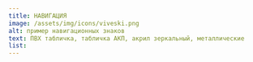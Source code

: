 ```yaml
---
title: НАВИГАЦИЯ
image: /assets/img/icons/viveski.png
alt: пример навигационных знаков
text: ПВХ табличка, табличка АКП, акрил зеркальный, металлические
list:
---
```

